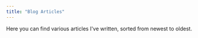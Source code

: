 ```yaml
---
title: "Blog Articles"
---
```

Here you can find various articles I've written, sorted from newest to oldest.

